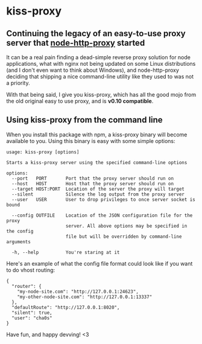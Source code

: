 # kiss-proxy

## Continuing the legacy of an easy-to-use proxy server that [node-http-proxy](http://github.com/nodejitsu/node-http-proxy) started

It can be a real pain finding a dead-simple reverse proxy solution for node applications, what with nginx not being updated on
some Linux distributions (and I don't even want to think about Windows), and node-http-proxy deciding that shipping a nice
command-line utility like they used to was not a priority.

With that being said, I give you kiss-proxy, which has all the good mojo from the old original easy to use proxy, and is
**v0.10 compatible**.

## Using kiss-proxy from the command line
When you install this package with npm, a kiss-proxy binary will become available to you. Using this binary is easy with some simple options:

```
usage: kiss-proxy [options]

Starts a kiss-proxy server using the specified command-line options

options:
  --port   PORT       Port that the proxy server should run on
  --host   HOST       Host that the proxy server should run on
  --target HOST:PORT  Location of the server the proxy will target
  --silent            Silence the log output from the proxy server
  --user   USER       User to drop privileges to once server socket is bound
  
  --config OUTFILE    Location of the JSON configuration file for the proxy
                      server. All above options may be specified in the config
                      file but will be overridden by command-line arguments
  
  -h, --help          You're staring at it
```

Here's an example of what the config file format could look like if you want to do vhost routing:

```
{
  "router": {
    "my-node-site.com": "http://127.0.0.1:24623",
    "my-other-node-site.com": "http://127.0.0.1:13337"
  },
  "defaultRoute": "http://127.0.0.1:8020",
  "silent": true,
  "user": "cha0s"
}
```

Have fun, and happy devving! <3
